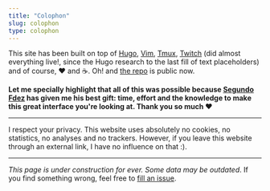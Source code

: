 ```yaml
---
title: "Colophon"
slug: colophon
type: colophon
---
```


This site has been built on top of [Hugo](https://gohugo.io), [Vim](https://www.vim.org), [Tmux](https://github.com/tmux/tmux/wiki), [Twitch](https://twitch.tv/oscarmlage) (did almost everything live!, since the Hugo research to the last fill of text placeholders) and of course, ❤️ and ☕. Oh! and [the repo](https://github.com/oscarmlage/oscarmlagecom) is public now.

**Let me specially highlight that all of this was possible because [Segundo Fdez](https://www.segundofdez.com) has given me his best gift: time, effort and the knowledge to make this great interface you're looking at. Thank you so much ❤️**

---

I respect your privacy. This website uses absolutely no cookies, no statistics, no analyses and no trackers. However, if you leave this website through an external link, I have no influence on that :).

---

*This page is under construction for ever. Some data may be outdated</em>. If you find something wrong, feel free to <a href="https://github.com/oscarmlage/oscarmlagecom/issues">fill an issue</a>.*

